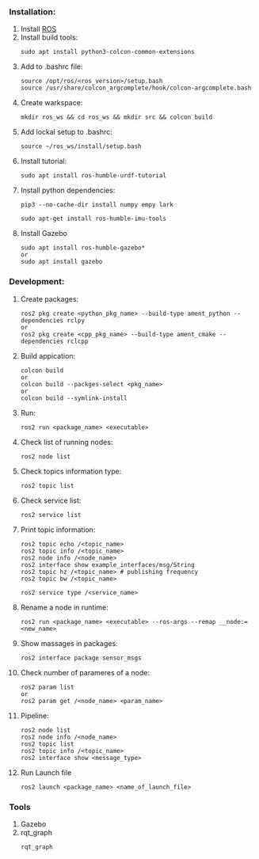 ### Installation:
1. Install [ROS](https://ros.org/)
1. Install build tools:
   ```
   sudo apt install python3-colcon-common-extensions
   ```
1. Add to .bashrc file:
   ```
   source /opt/ros/<ros_version>/setup.bash
   source /usr/share/colcon_argcomplete/hook/colcon-argcomplete.bash
   ```
1. Create warkspace:
   ```
   mkdir ros_ws && cd ros_ws && mkdir src && colcon build
   ```
1. Add lockal setup to .bashrc:
   ```
   source ~/ros_ws/install/setup.bash
   ```
1. Install tutorial:
   ```
   sudo apt install ros-humble-urdf-tutorial
   ```
1. Install python dependencies:
   ```
   pip3 --no-cache-dir install numpy empy lark
   ```
   ```
   sudo apt-get install ros-humble-imu-tools
   ```
1. Install Gazebo
   ```
   sudo apt install ros-humble-gazebo*
   or
   sudo apt install gazebo
   ```
### Development:
1. Create packages:
   ```
   ros2 pkg create <python_pkg_name> --build-type ament_python --dependencies rclpy
   or
   ros2 pkg create <cpp_pkg_name> --build-type ament_cmake --dependencies rclcpp
   ```
1. Build appication:
   ```
   colcon build
   or
   colcon build --packges-select <pkg_name>
   or
   colcon build --symlink-install
   ```
1. Run:
   ```
   ros2 run <package_name> <executable>
   ```
1. Check list of running nodes:
   ```
   ros2 node list
   ```
1. Check topics information type:
   ```
   ros2 topic list
   ```
1. Check service list:
   ```
   ros2 service list
   ```
1. Print topic information:
   ```
   ros2 topic echo /<topic_name>
   ros2 topic info /<topic_name>
   ros2 node info /<node_name>
   ros2 interface show example_interfaces/msg/String
   ros2 topic hz /<topic_name> # publishing frequency
   ros2 topic bw /<topic_name>

   ros2 service type /<service_name>
   
   ```
1. Rename a node in runtime:
   ```
   ros2 run <package_name> <executable> --ros-args --remap __node:=<new_name>
   ```
1. Show massages in packages:
   ```
   ros2 interface package sensor_msgs
   ```
1. Check number of parameres of a node:
   ```
   ros2 param list
   or
   ros2 param get /<node_name> <param_name>
   ```
1. Pipeline:
   ```
   ros2 node list
   ros2 node info /<node_name>
   ros2 topic list
   ros2 topic info /<topic_name>
   ros2 interface show <message_type>
   ```
1. Run Launch file
   ```
   ros2 launch <package_name> <name_of_launch_file>
   ```
### Tools
1. Gazebo
2. rqt_graph
   ```
   rqt_graph
   ```
